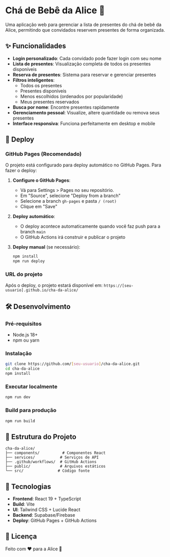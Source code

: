 # Chá de Bebê da Alice 🍼

Uma aplicação web para gerenciar a lista de presentes do chá de bebê da Alice, permitindo que convidados reservem presentes de forma organizada.

## ✨ Funcionalidades

- **Login personalizado**: Cada convidado pode fazer login com seu nome
- **Lista de presentes**: Visualização completa de todos os presentes disponíveis
- **Reserva de presentes**: Sistema para reservar e gerenciar presentes
- **Filtros inteligentes**:
  - Todos os presentes 
  - Presentes disponíveis
  - Menos escolhidos (ordenados por popularidade)
  - Meus presentes reservados
- **Busca por nome**: Encontre presentes rapidamente
- **Gerenciamento pessoal**: Visualize, altere quantidade ou remova seus presentes
- **Interface responsiva**: Funciona perfeitamente em desktop e mobile

## 🚀 Deploy

### GitHub Pages (Recomendado)

O projeto está configurado para deploy automático no GitHub Pages. Para fazer o deploy:

1. **Configure o GitHub Pages**:
   - Vá para Settings > Pages no seu repositório.
   - Em "Source", selecione "Deploy from a branch"
   - Selecione a branch `gh-pages` e pasta `/ (root)`
   - Clique em "Save"

2. **Deploy automático**:
   - O deploy acontece automaticamente quando você faz push para a branch `main`
   - O GitHub Actions irá construir e publicar o projeto

3. **Deploy manual** (se necessário):
   ```bash
   npm install
   npm run deploy
   ```

### URL do projeto
Após o deploy, o projeto estará disponível em:
`https://[seu-usuario].github.io/cha-da-alice/`

## 🛠️ Desenvolvimento

### Pré-requisitos
- Node.js 18+
- npm ou yarn

### Instalação
```bash
git clone https://github.com/[seu-usuario]/cha-da-alice.git
cd cha-da-alice
npm install
```

### Executar localmente
```bash
npm run dev
```

### Build para produção
```bash
npm run build
```

## 📁 Estrutura do Projeto

```
cha-da-alice/
├── components/          # Componentes React
├── services/           # Serviços de API
├── .github/workflows/  # GitHub Actions
├── public/             # Arquivos estáticos
└── src/               # Código fonte
```

## 🎨 Tecnologias

- **Frontend**: React 19 + TypeScript
- **Build**: Vite
- **UI**: Tailwind CSS + Lucide React
- **Backend**: Supabase/Firebase
- **Deploy**: GitHub Pages + GitHub Actions

## 📝 Licença

Feito com ❤️ para a Alice 🍼
